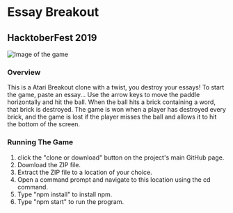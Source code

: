 # Essay Breakout
## HacktoberFest 2019
![Image of the game](https://ibin.co/w800/4z5SpRC4aamL.jpg)
### Overview
This is a Atari Breakout clone with a twist, you destroy your essays! To start the game, paste an essay... Use the arrow keys to move the paddle horizontally and hit the ball. When the ball hits a brick containing a word, that brick is destroyed. The game is won when a player has destroyed every brick, and the game is lost if the player misses the ball and allows it to hit the bottom of the screen.

### Running The Game
1. click the "clone or download" button on the project's main GitHub page.
2. Download the ZIP file.
3. Extract the ZIP file to a location of your choice.
4. Open a command prompt and navigate to this location using the cd command.
5. Type "npm install" to install npm.
6. Type "npm start" to run the program. 
